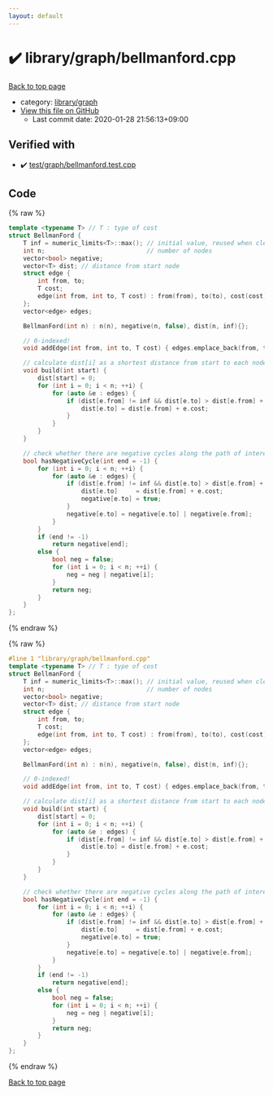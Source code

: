 ```yaml
---
layout: default
---
```


<!-- mathjax config similar to math.stackexchange -->
<script type="text/javascript" async
  src="https://cdnjs.cloudflare.com/ajax/libs/mathjax/2.7.5/MathJax.js?config=TeX-MML-AM_CHTML">
</script>
<script type="text/x-mathjax-config">
  MathJax.Hub.Config({
    TeX: { equationNumbers: { autoNumber: "AMS" }},
    tex2jax: {
      inlineMath: [ ['$','$'] ],
      processEscapes: true
    },
    "HTML-CSS": { matchFontHeight: false },
    displayAlign: "left",
    displayIndent: "2em"
  });
</script>

<script type="text/javascript" src="https://cdnjs.cloudflare.com/ajax/libs/jquery/3.4.1/jquery.min.js"></script>
<script src="https://cdn.jsdelivr.net/npm/jquery-balloon-js@1.1.2/jquery.balloon.min.js" integrity="sha256-ZEYs9VrgAeNuPvs15E39OsyOJaIkXEEt10fzxJ20+2I=" crossorigin="anonymous"></script>
<script type="text/javascript" src="../../../assets/js/copy-button.js"></script>
<link rel="stylesheet" href="../../../assets/css/copy-button.css" />


# :heavy_check_mark: library/graph/bellmanford.cpp

<a href="../../../index.html">Back to top page</a>

* category: <a href="../../../index.html#c5878b56724fd1eb9362c2254e5c362f">library/graph</a>
* <a href="{{ site.github.repository_url }}/blob/master/library/graph/bellmanford.cpp">View this file on GitHub</a>
    - Last commit date: 2020-01-28 21:56:13+09:00




## Verified with

* :heavy_check_mark: <a href="../../../verify/test/graph/bellmanford.test.cpp.html">test/graph/bellmanford.test.cpp</a>


## Code

<a id="unbundled"></a>
{% raw %}
```cpp
template <typename T> // T : type of cost
struct BellmanFord {
    T inf = numeric_limits<T>::max(); // initial value, reused when clear() is called
    int n;                            // number of nodes
    vector<bool> negative;
    vector<T> dist; // distance from start node
    struct edge {
        int from, to;
        T cost;
        edge(int from, int to, T cost) : from(from), to(to), cost(cost) {}
    };
    vector<edge> edges;

    BellmanFord(int n) : n(n), negative(n, false), dist(n, inf){};

    // 0-indexed!
    void addEdge(int from, int to, T cost) { edges.emplace_back(from, to, cost); }

    // calculate dist[i] as a shortest distance from start to each node
    void build(int start) {
        dist[start] = 0;
        for (int i = 0; i < n; ++i) {
            for (auto &e : edges) {
                if (dist[e.from] != inf && dist[e.to] > dist[e.from] + e.cost) {
                    dist[e.to] = dist[e.from] + e.cost;
                }
            }
        }
    }

    // check whether there are negative cycles along the path of interest
    bool hasNegativeCycle(int end = -1) {
        for (int i = 0; i < n; ++i) {
            for (auto &e : edges) {
                if (dist[e.from] != inf && dist[e.to] > dist[e.from] + e.cost) {
                    dist[e.to]     = dist[e.from] + e.cost;
                    negative[e.to] = true;
                }
                negative[e.to] = negative[e.to] | negative[e.from];
            }
        }
        if (end != -1)
            return negative[end];
        else {
            bool neg = false;
            for (int i = 0; i < n; ++i) {
                neg = neg | negative[i];
            }
            return neg;
        }
    }
};

```
{% endraw %}

<a id="bundled"></a>
{% raw %}
```cpp
#line 1 "library/graph/bellmanford.cpp"
template <typename T> // T : type of cost
struct BellmanFord {
    T inf = numeric_limits<T>::max(); // initial value, reused when clear() is called
    int n;                            // number of nodes
    vector<bool> negative;
    vector<T> dist; // distance from start node
    struct edge {
        int from, to;
        T cost;
        edge(int from, int to, T cost) : from(from), to(to), cost(cost) {}
    };
    vector<edge> edges;

    BellmanFord(int n) : n(n), negative(n, false), dist(n, inf){};

    // 0-indexed!
    void addEdge(int from, int to, T cost) { edges.emplace_back(from, to, cost); }

    // calculate dist[i] as a shortest distance from start to each node
    void build(int start) {
        dist[start] = 0;
        for (int i = 0; i < n; ++i) {
            for (auto &e : edges) {
                if (dist[e.from] != inf && dist[e.to] > dist[e.from] + e.cost) {
                    dist[e.to] = dist[e.from] + e.cost;
                }
            }
        }
    }

    // check whether there are negative cycles along the path of interest
    bool hasNegativeCycle(int end = -1) {
        for (int i = 0; i < n; ++i) {
            for (auto &e : edges) {
                if (dist[e.from] != inf && dist[e.to] > dist[e.from] + e.cost) {
                    dist[e.to]     = dist[e.from] + e.cost;
                    negative[e.to] = true;
                }
                negative[e.to] = negative[e.to] | negative[e.from];
            }
        }
        if (end != -1)
            return negative[end];
        else {
            bool neg = false;
            for (int i = 0; i < n; ++i) {
                neg = neg | negative[i];
            }
            return neg;
        }
    }
};

```
{% endraw %}

<a href="../../../index.html">Back to top page</a>

